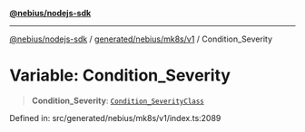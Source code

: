 [**@nebius/nodejs-sdk**](../../../../../README.md)

***

[@nebius/nodejs-sdk](../../../../../README.md) / [generated/nebius/mk8s/v1](../README.md) / Condition\_Severity

# Variable: Condition\_Severity

> **Condition\_Severity**: [`Condition_SeverityClass`](../type-aliases/Condition_SeverityClass.md)

Defined in: src/generated/nebius/mk8s/v1/index.ts:2089
